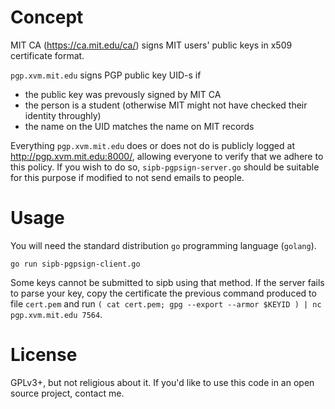 # Concept

MIT CA (<https://ca.mit.edu/ca/>) signs MIT users' public keys in x509 certificate format.

`pgp.xvm.mit.edu` signs PGP public key UID-s if

- the public key was prevously signed by MIT CA
- the person is a student (otherwise MIT might not have checked their identity throughly)
- the name on the UID matches the name on MIT records

Everything `pgp.xvm.mit.edu` does or does not do is publicly logged at <http://pgp.xvm.mit.edu:8000/>, allowing everyone to verify that we adhere to this policy. If you wish to do so, `sipb-pgpsign-server.go` should be suitable for this purpose if modified to not send emails to people.

# Usage

You will need the standard distribution `go` programming language (`golang`).

	go run sipb-pgpsign-client.go

Some keys cannot be submitted to sipb using that method. If the server fails to parse your key, copy the certificate the previous command produced to file `cert.pem` and run `( cat cert.pem; gpg --export --armor $KEYID ) | nc pgp.xvm.mit.edu 7564`.

# License

GPLv3+, but not religious about it. If you'd like to use this code in an open source project, contact me.
